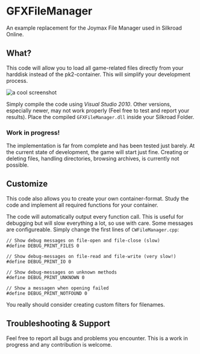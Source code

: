 # GFXFileManager

An example replacement for the Joymax File Manager used in Silkroad Online.

## What?

This code will allow you to load all game-related files directly from your harddisk instead of the pk2-container. This will simplify your development process.

![a cool screenshot](https://github.com/florian0/GFXFileManager/blob/master/doc/screenshot.png)

Simply compile the code using *Visual Studio 2010*. Other versions, especially newer, may not work properly (Feel free to test and report your results).
Place the compiled `GFXFileManager.dll` inside your Silkroad Folder.

### Work in progress!

The implementation is far from complete and has been tested just barely. At the current state of development, the game will start just fine. Creating or deleting files, handling directories, browsing archives, is currently not possible.


## Customize

This code also allows you to create your own container-format. Study the code and implement all required functions for your container.

The code will automatically output every function call. This is useful for debugging but will slow everything a lot, so use with care.
Some messages are configureable. Simply change the first lines of `CWFileManager.cpp`:
```
// Show debug messages on file-open and file-close (slow)
#define DEBUG_PRINT_FILES 0

// Show debug-messages on file-read and file-write (very slow!)
#define DEBUG_PRINT_IO 0

// Show debug-messages on unknown methods
#define DEBUG_PRINT_UNKNOWN 0

// Show a messagen when opening failed
#define DEBUG_PRINT_NOTFOUND 0
```
You really should consider creating custom filters for filenames.

## Troubleshooting & Support

Feel free to report all bugs and problems you encounter. This is a work in progress and any contribution is welcome.




